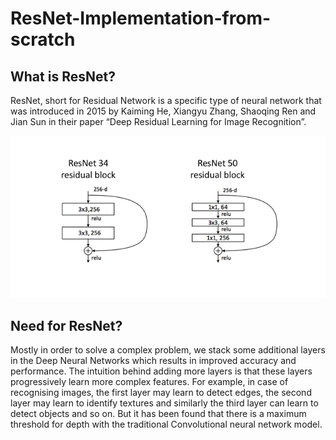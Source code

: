 # ResNet-Implementation-from-scratch

## What is ResNet?
ResNet, short for Residual Network is a specific type of neural network that was introduced in 2015 by Kaiming He, Xiangyu Zhang, Shaoqing Ren and Jian Sun in their paper “Deep Residual Learning for Image Recognition”.

![alt text](Resnet.png)

## Need for ResNet?

Mostly in order to solve a complex problem, we stack some additional layers in the Deep Neural Networks which results in improved accuracy and performance. The intuition behind adding more layers is that these layers progressively learn more complex features. For example, in case of recognising images, the first layer may learn to detect edges, the second layer may learn to identify textures and similarly the third layer can learn to detect objects and so on. But it has been found that there is a maximum threshold for depth with the traditional Convolutional neural network model.
